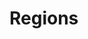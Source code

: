 # Regions

<figure><img src="../../.gitbook/assets/NormalExp.png" alt=""><figcaption></figcaption></figure>
